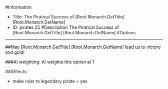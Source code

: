 #Information
 - Title: The Piratical Success of [Root.Monarch.GetTitle] [Root.Monarch.GetName]
 - ID: pirates.25
#Description
The Piratical Success of [Root.Monarch.GetTitle] [Root.Monarch.GetName]
#Options

___
##May [Root.Monarch.GetTitle] [Root.Monarch.GetName] lead us to victory and gold!

###AI weighting:
AI weights this option at 1


###Efects:<ul><li>make ruler to legendary pirate = yes</li></ul>
